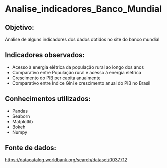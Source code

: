 # Analise_indicadores_Banco_Mundial
## Objetivo: 
Análise de alguns indicadores dos dados obtidos no site do banco mundial

## Indicadores observados:
* Acesso à energia elétrica da população rural ao longo dos anos
* Comparativo entre População rural e acesso à energia elétrica
* Crescimento do PIB per capita anualmente
* Comparativo entre Índice Gini e crescimento anual do PIB no Brasil

## Conhecimentos utilizados:
* Pandas
* Seaborn
* Matplotlib
* Bokeh
* Numpy

## Fonte de dados:
https://datacatalog.worldbank.org/search/dataset/0037712
